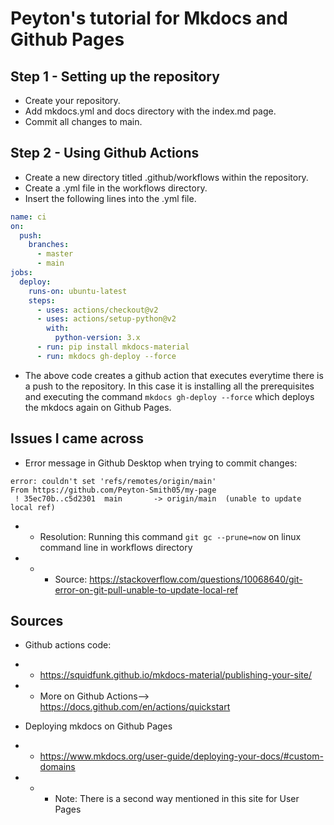 # Peyton's tutorial for Mkdocs and Github Pages

## Step 1 - Setting up the repository
* Create your repository.
* Add mkdocs.yml and docs directory with the index.md page.
* Commit all changes to main.

## Step 2 - Using Github Actions
* Create a new directory titled .github/workflows within the repository.
* Create a .yml file in the workflows directory.
* Insert the following lines into the .yml file.
``` yaml
name: ci 
on:
  push:
    branches:
      - master 
      - main
jobs:
  deploy:
    runs-on: ubuntu-latest
    steps:
      - uses: actions/checkout@v2
      - uses: actions/setup-python@v2
        with:
          python-version: 3.x
      - run: pip install mkdocs-material 
      - run: mkdocs gh-deploy --force
```
* The above code creates a github action that executes everytime there is a push to the repository. In this case it is installing all the prerequisites and executing the command ```mkdocs gh-deploy --force``` which deploys the mkdocs again on Github Pages.

## Issues I came across
* Error message in Github Desktop when trying to commit changes:
``` 
error: couldn't set 'refs/remotes/origin/main'
From https://github.com/Peyton-Smith05/my-page
 ! 35ec70b..c5d2301  main       -> origin/main  (unable to update local ref)
 ```
- * Resolution: Running this command ```git gc --prune=now``` on linux command line in workflows directory
- - * Source: https://stackoverflow.com/questions/10068640/git-error-on-git-pull-unable-to-update-local-ref

## Sources
* Github actions code:
- * https://squidfunk.github.io/mkdocs-material/publishing-your-site/
- * More on Github Actions--> https://docs.github.com/en/actions/quickstart
* Deploying mkdocs on Github Pages
- * https://www.mkdocs.org/user-guide/deploying-your-docs/#custom-domains
- - * Note: There is a second way mentioned in this site for User Pages
